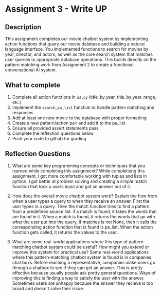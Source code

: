 # Assignment 3 - Write UP

## Description
This assignment completes our movie chatbot system by implementing action functions that query our movie database and building a natural language interface. You implemented functions to search for movies by year, director, and actors, as well as the core search system that matches user queries to appropriate database operations. This builds directly on the pattern matching work from Assignment 2 to create a functional conversational AI system.

## What to complete
1. Complete all action functions in `a3.py` (title_by_year, title_by_year_range, etc.)
2. Implement the `search_pa_list` function to handle pattern matching and responses  
3. Add at least one new movie to the database with proper formatting
4. Create a new pattern/action pair and add it to the pa_list
5. Ensure all provided assert statements pass
6. Complete the reflection questions below
7. Push your code to github for grading

## Reflection Questions

1. What are some key programming concepts or techniques that you learned while completing this assignment?
While completieng this assignment, I got more comfortable working with tuples and lists in python. I got better at problem solving and creating a simple match function that took a users input and got an answer out of it.


2. How does the overall movie chatbot system work? Explain the flow from when a user types a query to when they receive an answer.
First the user types in a query. Then the match function tries to find a pattern from a predefined source list. if a match is found, it takes the words that are found in it. When a match is found, it returns the words that go with what the user put into the query, if matches is not None, then it calls the corresponding action function that is found is pa_list. When the action function gets called, it returns the values to the user.


3. What are some real-world applications where this type of pattern-matching chatbot system could be useful? How might you extend or improve this system for practical use?
Some real-world applications where this pattern-matching chatbot system is found is in companies chat boxs. Before reaching a representative, companies make users go through a chatbox to see if they can get an answer. This is pretty effective because usually people ask pretty general questions. Ways of improving this is finding a way to satisfy the user with the answer. Sometimes users are unhappy because the answer they recieve is too broad and doesn't solve their issue.